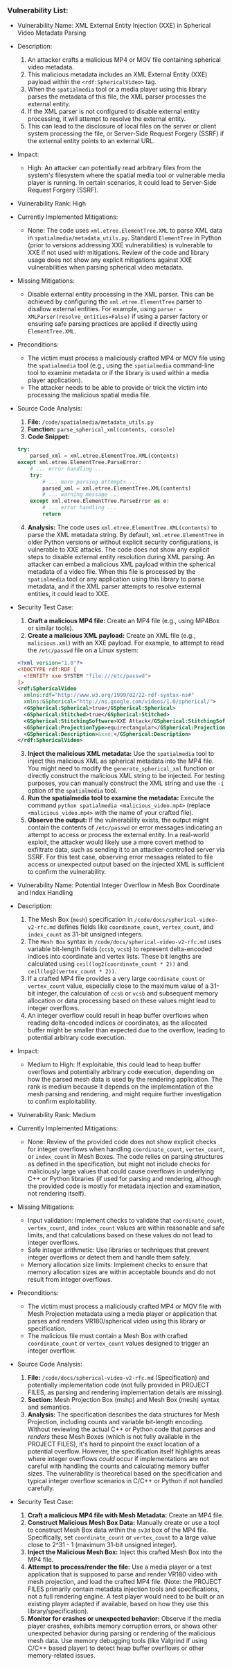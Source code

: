 ### Vulnerability List:

* Vulnerability Name: XML External Entity Injection (XXE) in Spherical Video Metadata Parsing

* Description:
    1. An attacker crafts a malicious MP4 or MOV file containing spherical video metadata.
    2. This malicious metadata includes an XML External Entity (XXE) payload within the `<rdf:SphericalVideo>` tag.
    3. When the `spatialmedia` tool or a media player using this library parses the metadata of this file, the XML parser processes the external entity.
    4. If the XML parser is not configured to disable external entity processing, it will attempt to resolve the external entity.
    5. This can lead to the disclosure of local files on the server or client system processing the file, or Server-Side Request Forgery (SSRF) if the external entity points to an external URL.

* Impact:
    - High: An attacker can potentially read arbitrary files from the system's filesystem where the spatial media tool or vulnerable media player is running. In certain scenarios, it could lead to Server-Side Request Forgery (SSRF).

* Vulnerability Rank: High

* Currently Implemented Mitigations:
    - None: The code uses `xml.etree.ElementTree.XML` to parse XML data in `spatialmedia/metadata_utils.py`. Standard `ElementTree` in Python (prior to versions addressing XXE vulnerabilities) is vulnerable to XXE if not used with mitigations. Review of the code and library usage does not show any explicit mitigations against XXE vulnerabilities when parsing spherical video metadata.

* Missing Mitigations:
    - Disable external entity processing in the XML parser. This can be achieved by configuring the `xml.etree.ElementTree` parser to disallow external entities. For example, using `parser = XMLParser(resolve_entities=False)` if using a parser factory or ensuring safe parsing practices are applied if directly using `ElementTree.XML`.

* Preconditions:
    - The victim must process a maliciously crafted MP4 or MOV file using the `spatialmedia` tool (e.g., using the `spatialmedia` command-line tool to examine metadata or if the library is used within a media player application).
    - The attacker needs to be able to provide or trick the victim into processing the malicious spatial media file.

* Source Code Analysis:
    1. **File:** `/code/spatialmedia/metadata_utils.py`
    2. **Function:** `parse_spherical_xml(contents, console)`
    3. **Code Snippet:**
    ```python
    try:
        parsed_xml = xml.etree.ElementTree.XML(contents)
    except xml.etree.ElementTree.ParseError:
        # ... error handling ...
        try:
            # ... more parsing attempts ...
            parsed_xml = xml.etree.ElementTree.XML(contents)
            # ... warning message ...
        except xml.etree.ElementTree.ParseError as e:
            # ... error handling ...
            return
    ```
    4. **Analysis:** The code uses `xml.etree.ElementTree.XML(contents)` to parse the XML metadata string.  By default, `xml.etree.ElementTree` in older Python versions or without explicit security configurations, is vulnerable to XXE attacks. The code does not show any explicit steps to disable external entity resolution during XML parsing. An attacker can embed a malicious XML payload within the spherical metadata of a video file. When this file is processed by the `spatialmedia` tool or any application using this library to parse metadata, and if the XML parser attempts to resolve external entities, it could lead to XXE.

* Security Test Case:
    1. **Craft a malicious MP4 file:** Create an MP4 file (e.g., using MP4Box or similar tools).
    2. **Create a malicious XML payload:** Create an XML file (e.g., `malicious.xml`) with an XXE payload. For example, to attempt to read the `/etc/passwd` file on a Linux system:
    ```xml
    <?xml version="1.0"?>
    <!DOCTYPE rdf:RDF [
      <!ENTITY xxe SYSTEM "file:///etc/passwd">
    ]>
    <rdf:SphericalVideo
      xmlns:rdf="http://www.w3.org/1999/02/22-rdf-syntax-ns#"
      xmlns:GSpherical="http://ns.google.com/videos/1.0/spherical/">
      <GSpherical:Spherical>true</GSpherical:Spherical>
      <GSpherical:Stitched>true</GSpherical:Stitched>
      <GSpherical:StitchingSoftware>XXE Attack</GSpherical:StitchingSoftware>
      <GSpherical:ProjectionType>equirectangular</GSpherical:ProjectionType>
      <GSpherical:Description>&xxe;</GSpherical:Description>
    </rdf:SphericalVideo>
    ```
    3. **Inject the malicious XML metadata:** Use the `spatialmedia` tool to inject this malicious XML as spherical metadata into the MP4 file. You might need to modify the `generate_spherical_xml` function or directly construct the malicious XML string to be injected. For testing purposes, you can manually construct the XML string and use the `-i` option of the `spatialmedia` tool.
    4. **Run the spatialmedia tool to examine the metadata:** Execute the command `python spatialmedia <malicious_video.mp4>` (replace `<malicious_video.mp4>` with the name of your crafted file).
    5. **Observe the output:** If the vulnerability exists, the output might contain the contents of `/etc/passwd` or error messages indicating an attempt to access or process the external entity. In a real-world exploit, the attacker would likely use a more covert method to exfiltrate data, such as sending it to an attacker-controlled server via SSRF. For this test case, observing error messages related to file access or unexpected output based on the injected XML is sufficient to confirm the vulnerability.

* Vulnerability Name: Potential Integer Overflow in Mesh Box Coordinate and Index Handling

* Description:
    1. The Mesh Box (`mesh`) specification in `/code/docs/spherical-video-v2-rfc.md` defines fields like `coordinate_count`, `vertex_count`, and `index_count` as 31-bit unsigned integers.
    2. The `Mesh Box` syntax in `/code/docs/spherical-video-v2-rfc.md` uses variable bit-length fields (`ccsb`, `vcsb`) to represent delta-encoded indices into coordinate and vertex lists. These bit lengths are calculated using `ceil(log2(coordinate_count * 2))` and `ceil(log2(vertex_count * 2))`.
    3. If a crafted MP4 file provides a very large `coordinate_count` or `vertex_count` value, especially close to the maximum value of a 31-bit integer, the calculation of `ccsb` or `vcsb` and subsequent memory allocation or data processing based on these values might lead to integer overflows.
    4. An integer overflow could result in heap buffer overflows when reading delta-encoded indices or coordinates, as the allocated buffer might be smaller than expected due to the overflow, leading to potential arbitrary code execution.

* Impact:
    - Medium to High: If exploitable, this could lead to heap buffer overflows and potentially arbitrary code execution, depending on how the parsed mesh data is used by the rendering application. The rank is medium because it depends on the implementation of the mesh parsing and rendering, and might require further investigation to confirm exploitability.

* Vulnerability Rank: Medium

* Currently Implemented Mitigations:
    - None: Review of the provided code does not show explicit checks for integer overflows when handling `coordinate_count`, `vertex_count`, or `index_count` in Mesh Boxes. The code relies on parsing structures as defined in the specification, but might not include checks for maliciously large values that could cause overflows in underlying C++ or Python libraries (if used for parsing and rendering, although the provided code is mostly for metadata injection and examination, not rendering itself).

* Missing Mitigations:
    - Input validation: Implement checks to validate that `coordinate_count`, `vertex_count`, and `index_count` values are within reasonable and safe limits, and that calculations based on these values do not lead to integer overflows.
    - Safe integer arithmetic: Use libraries or techniques that prevent integer overflows or detect them and handle them safely.
    - Memory allocation size limits: Implement checks to ensure that memory allocation sizes are within acceptable bounds and do not result from integer overflows.

* Preconditions:
    - The victim must process a maliciously crafted MP4 or MOV file with Mesh Projection metadata using a media player or application that parses and renders VR180/spherical video using this library or specification.
    - The malicious file must contain a Mesh Box with crafted `coordinate_count` or `vertex_count` values designed to trigger an integer overflow.

* Source Code Analysis:
    1. **File:** `/code/docs/spherical-video-v2-rfc.md` (Specification) and potentially implementation code (not fully provided in PROJECT FILES, as parsing and rendering implementation details are missing).
    2. **Section:** Mesh Projection Box (mshp) and Mesh Box (mesh) syntax and semantics.
    3. **Analysis:** The specification describes the data structures for Mesh Projection, including counts and variable bit-length encoding.  Without reviewing the actual C++ or Python code that *parses* and *renders* these Mesh Boxes (which is not fully available in the PROJECT FILES), it's hard to pinpoint the exact location of a potential overflow. However, the specification itself highlights areas where integer overflows *could* occur if implementations are not careful with handling the counts and calculating memory buffer sizes. The vulnerability is theoretical based on the specification and typical integer overflow scenarios in C/C++ or Python if not handled carefully.

* Security Test Case:
    1. **Craft a malicious MP4 file with Mesh Metadata:** Create an MP4 file.
    2. **Construct Malicious Mesh Box Data:** Manually create or use a tool to construct Mesh Box data within the `sv3d` box of the MP4 file. Specifically, set `coordinate_count` or `vertex_count` to a large value close to 2^31 - 1 (maximum 31-bit unsigned integer).
    3. **Inject the Malicious Mesh Box:** Inject this crafted Mesh Box into the MP4 file.
    4. **Attempt to process/render the file:** Use a media player or a test application that is supposed to parse and render VR180 video with mesh projection, and load the crafted MP4 file. (Note: the PROJECT FILES primarily contain metadata injection tools and specifications, not a full rendering engine. A test player would need to be built or an existing player adapted if available, based on how they use this library/specification).
    5. **Monitor for crashes or unexpected behavior:** Observe if the media player crashes, exhibits memory corruption errors, or shows other unexpected behavior during parsing or rendering of the malicious mesh data. Use memory debugging tools (like Valgrind if using C/C++ based player) to detect heap buffer overflows or other memory-related issues.